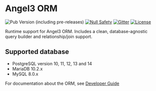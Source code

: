 # Angel3 ORM

![Pub Version (including pre-releases)](https://img.shields.io/pub/v/angel3_orm?include_prereleases)
[![Null Safety](https://img.shields.io/badge/null-safety-brightgreen)](https://dart.dev/null-safety)
[![Gitter](https://img.shields.io/gitter/room/angel_dart/discussion)](https://gitter.im/angel_dart/discussion)
[![License](https://img.shields.io/github/license/dukefirehawk/angel)](https://github.com/dukefirehawk/angel/tree/master/packages/orm/angel_orm/LICENSE)

Runtime support for Angel3 ORM. Includes a clean, database-agnostic query builder and relationship/join support.

## Supported database

* PostgreSQL version 10, 11, 12, 13 and 14
* MariaDB 10.2.x
* MySQL 8.0.x

For documentation about the ORM, see [Developer Guide](https://angel3-docs.dukefirehawk.com/guides/orm)
